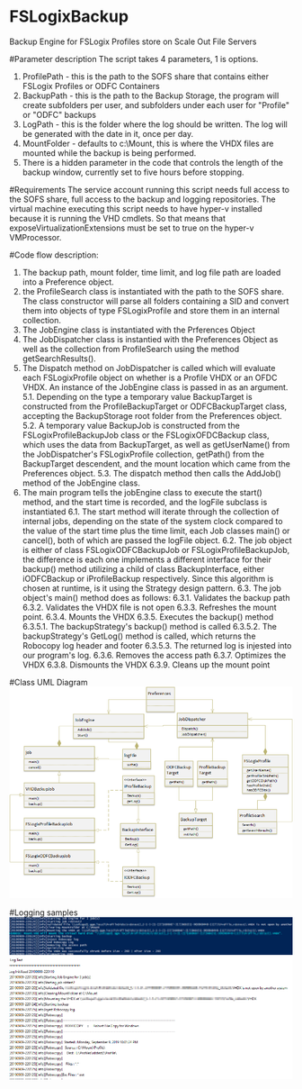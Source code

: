 # FSLogixBackup
Backup Engine for FSLogix Profiles store on Scale Out File Servers

#Parameter description
The script takes 4 parameters, 1 is options.
1. ProfilePath - this is the path to the SOFS share that contains either FSLogix Profiles or ODFC Containers
2. BackupPath - this is the path to the Backup Storage, the program will create subfolders per user, and subfolders under each user for "Profile" or "ODFC" backups
3. LogPath - this is the folder where the log should be written. The log will be generated with the date in it, once per day.
4. MountFolder - defaults to c:\Mount, this is where the VHDX files are mounted while the backup is being performed.
5. There is a hidden parameter in the code that controls the length of the backup window, currently set to five hours before stopping.

#Requirements
The service account running this script needs full access to the SOFS share, full access to the backup and logging repositories. The virtual machine executing this script needs to have hyper-v installed because it is running the VHD cmdlets. So that means that exposeVirtualizationExtensions must be set to true on the hyper-v VMProcessor.

#Code flow description:
1. The backup path, mount folder, time limit, and log file path are loaded into a Preference object.
2. the ProfileSearch class is instantiated with the path to the SOFS share. The class constructor will parse all folders containing a SID and convert them into objects of type FSLogixProfile and store them in an internal collection.
3. The JobEngine class is instantiated with the Prferences Object
4. The JobDispatcher class is instantied with the Preferences Object as well as the collection from ProfileSearch using the method getSearchResults().
5. The Dispatch method on JobDispatcher is called which will evaluate each FSLogixProfile object on whether is a Profile VHDX or an OFDC VHDX. An instance of the JobEngine class is passed in as an argument.
5.1. Depending on the type a temporary value BackupTarget is constructed from the ProfileBackupTarget or ODFCBackupTarget class, accepting the BackupStorage root folder from the Preferences object.
5.2. A temporary value BackupJob is constructed from the FSLogixProfileBackupJob class or the FSLogixOFDCBackup class, which uses the data from BackupTarget, as well as getUserName() from the JobDispatcher's FSLogixProfile collection, getPath() from the BackupTarget descendent, and the mount location which came from the Preferences object.
5.3. The dispatch method then calls the AddJob() method of the JobEngine class.
6. The main program tells the jobEngine class to execute the start() method, and the start time is recorded, and the logFile subclass is instantiated
6.1. The start method will iterate through the collection of internal jobs, depending on the state of the system clock compared to the value of the start time plus the time limit, each Job classes main() or cancel(), both of which are passed the logFile object.
6.2. The job object is either of class FSLogixODFCBackupJob or FSLogixProfileBackupJob, the difference is each one implements a different interface for their backup() method utilizing a child of class BackupInterface, either iODFCBackup or iProfileBackup respectively. Since this algorithm is chosen at runtime, is it using the Strategy design pattern.
6.3. The job object's main() method does as follows:
6.3.1. Validates the backup path
6.3.2. Validates the VHDX file is not open
6.3.3. Refreshes the mount point.
6.3.4. Mounts the VHDX
6.3.5. Executes the backup() method
6.3.5.1. The backupStrategy's backup() method is called
6.3.5.2. The backupStrategy's GetLog() method is called, which returns the Robocopy log header and footer
6.3.5.3. The returned log is injested into our program's log.
6.3.6. Removes the access path
6.3.7. Optimizes the VHDX
6.3.8. Dismounts the VHDX
6.3.9. Cleans up the mount point


#Class UML Diagram
![Class UML Diagram](https://github.com/BronsonMagnan/FSLogixBackup/blob/master/ClassUML.png)

#Logging samples
![Console Log](https://github.com/BronsonMagnan/FSLogixBackup/blob/master/ConsoleLog.png)
![Log File](https://github.com/BronsonMagnan/FSLogixBackup/blob/master/LogFile.png)
